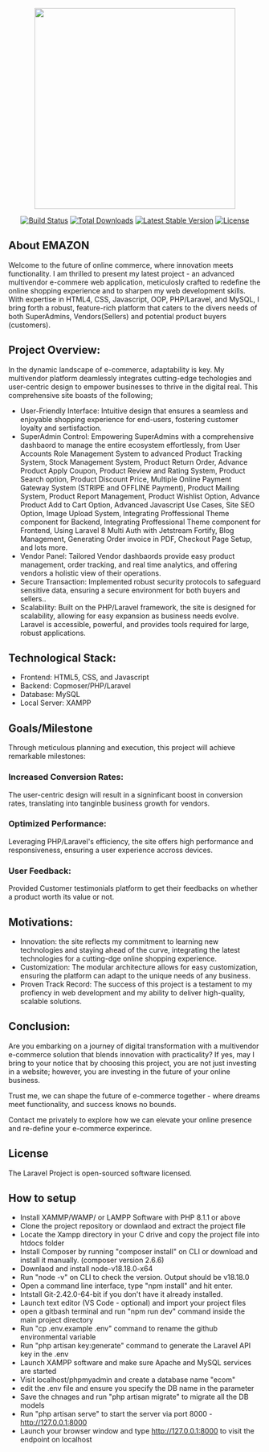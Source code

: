 <p align="center"><a href="#" target="_blank"><img src="https://raw.githubusercontent.com/laravel/art/master/logo-lockup/5%20SVG/2%20CMYK/1%20Full%20Color/laravel-logolockup-cmyk-red.svg" width="400"></a></p>

<p align="center">
<a href="#"><img src="https://travis-ci.org/laravel/framework.svg" alt="Build Status"></a>
<a href="#"><img src="https://img.shields.io/packagist/dt/laravel/framework" alt="Total Downloads"></a>
<a href="#"><img src="https://img.shields.io/packagist/v/laravel/framework" alt="Latest Stable Version"></a>
<a href="#"><img src="https://img.shields.io/packagist/l/laravel/framework" alt="License"></a>
</p>

## About EMAZON 

Welcome to the future of online commerce, where innovation meets functionality. I am thrilled to present my latest project - an advanced multivendor e-commere web application, meticulosly crafted to redefine the online shopping experience and to sharpen my web development skills. With expertise in HTML4, CSS, Javascript, OOP, PHP/Laravel, and MySQL, I bring forth a robust, feature-rich platform that caters to the divers needs of both SuperAdmins, Vendors(Sellers) and potential product buyers (customers).

## Project Overview:

In the dynamic landscape of e-commerce, adaptability is key. My multivendor platform deamlessly integrates cutting-edge techologies and user-centric design to empower businesses to thrive in the digital real. This comprehensive site boasts of the following;

- User-Friendly Interface: Intuitive design that ensures a seamless and enjoyable shopping experience for end-users, fostering customer loyalty and sertisfaction.
- SuperAdmin Control: Empowering SuperAdmins with a comprehensive dashbaord to manage the entire ecosystem effortlessly, from User Accounts Role Management System to advanced Product Tracking System, Stock Management System, Product Return Order, Advance Product Apply Coupon, Product Review and Rating System, Product Search option, Product Discount Price, Multiple Online Payment Gateway System (STRIPE and OFFLINE Payment), Product Mailing System, Product Report Management, Product Wishlist Option, Advance Product Add to Cart Option, Advanced Javascript Use Cases, Site SEO Option, Image Upload System, Integrating Proffessional Theme component for Backend, Integrating Proffessional Theme component for Frontend, Using Laravel 8 Multi Auth with Jetstream Fortify, Blog Management, Generating Order invoice in PDF, Checkout Page Setup, and lots more.
- Vendor Panel: Tailored Vendor dashbaords provide easy product management, order tracking, and real time analytics, and offering vendors a holistic view of their operations.
- Secure Transaction: Implemented robust security protocols to safeguard sensitive data, ensuring a secure environment for both buyers and sellers..
- Scalability: Built on the PHP/Laravel framework, the site is designed for scalability, allowing for easy expansion as business needs evolve. Laravel is accessible, powerful, and provides tools required for large, robust applications.

## Technological Stack:

- Frontend: HTML5, CSS, and Javascript
- Backend: Copmoser/PHP/Laravel
- Database: MySQL
- Local Server: XAMPP

## Goals/Milestone 

Through meticulous planning and execution, this project will achieve remarkable milestones:

### Increased Conversion Rates: 

The user-centric design will result in a signinficant boost in conversion rates, translating into tanginble business growth for vendors. 


### Optimized Performance:

Leveraging PHP/Laravel's efficiency, the site offers high performance and responsiveness, ensuring a user experience accross devices.

### User Feedback: 

Provided Customer testimonials platform to get their feedbacks on whether a product worth its value or not.

## Motivations:

- Innovation: the site reflects my commitment to learning new technologies and staying ahead of the curve, integrating the latest technologies for a cutting-dge online shopping experience.
- Customization: The modular architecture allows for easy customization, ensuring the platform can adapt to the unique needs of any business.
- Proven Track Record: The success of this project is a testament to my profiency in web development and my ability to deliver high-quality, scalable solutions.


## Conclusion:

Are you embarking on a journey of digital transformation with a multivendor e-commerce solution that blends innovation with practicality? If yes, may I bring to your notice that by choosing this project, you are not just investing in a website; however, you are investing in the future of your online business.

Trust me, we can shape the future of e-commerce together - where dreams meet functionality, and success knows no bounds.

Contact me privately to explore how we can elevate your online presence and re-define your e-commerce experince.

## License

The Laravel Project is open-sourced software licensed. 

## How to setup

- Install XAMMP/WAMP/ or LAMPP Software with PHP 8.1.1 or above
- Clone the project repository or downlaod and extract the project file
- Locate the Xampp directory in your C drive and copy the project file into htdocs folder
- Install Composer by running "composer install" on CLI or download and install it manually. (composer version 2.6.6)
- Downlaod and install node-v18.18.0-x64
- Run "node -v" on CLI to check the version. Output should be v18.18.0
- Open a command line interface, type "npm install" and hit enter.
- Intstall Git-2.42.0-64-bit if you don't have it already installed.
- Launch text editor (VS Code - optional) and import your project files
- open a gitbash terminal and run "npm run dev" command inside the main project directory
- Run "cp .env.example .env" command to rename the github environmental variable
- Run "php artisan key:generate" command to generate the Laravel API key in the .env
- Launch XAMPP software and make sure Apache and MySQL services are started
- Visit localhost/phpmyadmin and create a database name "ecom"
- edit the .env file and ensure you specify the DB name in the parameter
- Save the chnages and run "php artisan migrate" to migrate all the DB models
- Run "php artisan serve" to start the server via port 8000 - http://127.0.0.1:8000
- Launch your browser window and type http://127.0.0.1:8000 to visit the endpoint on localhost

